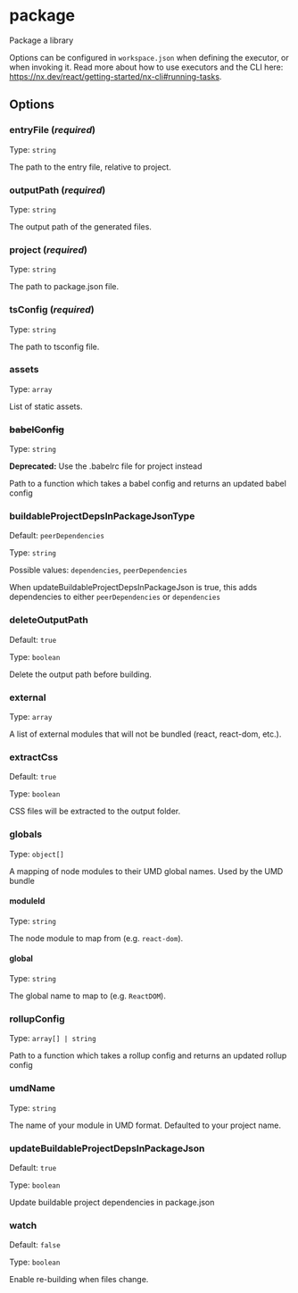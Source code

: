 # package

Package a library

Options can be configured in `workspace.json` when defining the executor, or when invoking it.
Read more about how to use executors and the CLI here: https://nx.dev/react/getting-started/nx-cli#running-tasks.

## Options

### entryFile (_**required**_)

Type: `string`

The path to the entry file, relative to project.

### outputPath (_**required**_)

Type: `string`

The output path of the generated files.

### project (_**required**_)

Type: `string`

The path to package.json file.

### tsConfig (_**required**_)

Type: `string`

The path to tsconfig file.

### assets

Type: `array`

List of static assets.

### ~~babelConfig~~

Type: `string`

**Deprecated:** Use the .babelrc file for project instead

Path to a function which takes a babel config and returns an updated babel config

### buildableProjectDepsInPackageJsonType

Default: `peerDependencies`

Type: `string`

Possible values: `dependencies`, `peerDependencies`

When updateBuildableProjectDepsInPackageJson is true, this adds dependencies to either `peerDependencies` or `dependencies`

### deleteOutputPath

Default: `true`

Type: `boolean`

Delete the output path before building.

### external

Type: `array`

A list of external modules that will not be bundled (react, react-dom, etc.).

### extractCss

Default: `true`

Type: `boolean`

CSS files will be extracted to the output folder.

### globals

Type: `object[]`

A mapping of node modules to their UMD global names. Used by the UMD bundle

#### moduleId

Type: `string`

The node module to map from (e.g. `react-dom`).

#### global

Type: `string`

The global name to map to (e.g. `ReactDOM`).

### rollupConfig

Type: `array[] | string `

Path to a function which takes a rollup config and returns an updated rollup config

### umdName

Type: `string`

The name of your module in UMD format. Defaulted to your project name.

### updateBuildableProjectDepsInPackageJson

Default: `true`

Type: `boolean`

Update buildable project dependencies in package.json

### watch

Default: `false`

Type: `boolean`

Enable re-building when files change.

